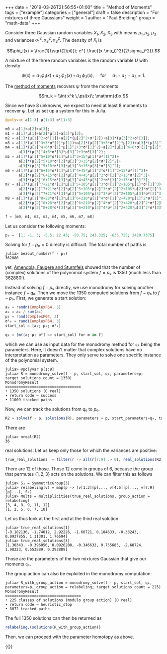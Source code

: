 +++
date = "2019-03-26T21:56:55+01:00"
title = "Method of Moments"
tags = ["example"]
categories = ["general"]
draft = false
description = "For mixtures of three Gaussians"
weight = 1
author = "Paul Breiding"
group = "math-data"
+++


Consider three Gaussian random variables $X_1,X_2,X_3$ with means $\mu_1,\mu_2,\mu_3$ and variances $\sigma_1^2,\sigma_2^2,\sigma_3^2$. The density of $X_i$ is

$$\phi_i(x) = \frac{1}{\sqrt{2\pi}}\; e^{-\frac{(x-\mu_i)^2}{2\sigma_i^2}}.$$

A mixture of the three random variables is the random variable $U$ with density

$$\psi(x) = a_1\, \phi_1(x)\, + \,a_2 \,\phi_2(x)\, + \,a_3 \,\phi_3(x), \quad\text{   for } \quad  a_1+a_2+a_3 =1.$$

The [method of moments](https://en.wikipedia.org/wiki/Method_of_moments_(statistics)) recovers $\psi$ from the moments

  $$m_k = \\int x^k \,\psi(x)\; \mathrm{d}x.$$

Since we have 8 unknowns, we expect to need at least 8 moments to recover $\psi$. Let us set up a system for this in Julia.

```julia
@polyvar a[1:3] μ[1:3] σ²[1:3]

m0 = a[1]+a[2]+a[3];
m1 = a[1]*μ[1]+a[2]*μ[2]+a[3]*μ[3];
m2 = a[1]*(μ[1]^2+σ²[1])+a[2]*(μ[2]^2+σ²[2])+a[3]*(μ[3]^2+σ²[3]);
m3 = a[1]*(μ[1]^3+3*σ²[1]*μ[1])+a[2]*(μ[2]^3+3*σ²[2]*μ[2])+a[3]*(μ[3]^3+3*σ²[3]*μ[3]);
m4 = a[1]*(μ[1]^4+6*σ²[1]*μ[1]^2+3*σ²[1]^2)+a[2]*(μ[2]^4+6*σ²[2]*μ[2]^2+3*σ²[2]^2)+
      a[3]*(μ[3]^4+6*σ²[3]*μ[3]^2+3*σ²[3]^2);
m5 = a[1]*(μ[1]^5+10*σ²[1]*μ[1]^3+15*μ[1]*σ²[1]^2)+
      a[2]*(μ[2]^5+10*σ²[2]*μ[2]^3+15*μ[2]*σ²[2]^2)+
      a[3]*(μ[3]^5+10*σ²[3]*μ[3]^3+15*μ[3]*σ²[3]^2);
m6 = a[1]*(μ[1]^6+15*σ²[1]*μ[1]^4+45*μ[1]^2*σ²[1]^2+15*σ²[1]^3)+
      a[2]*(μ[2]^6+15*σ²[2]*μ[2]^4+45*μ[2]^2*σ²[2]^2+15*σ²[2]^3)+
      a[3]*(μ[3]^6+15*σ²[3]*μ[3]^4+45*μ[3]^2*σ²[3]^2+15*σ²[3]^3);
m7 = a[1]*(μ[1]^7+21*σ²[1]*μ[1]^5+105*μ[1]^3*σ²[1]^2+105*μ[1]*σ²[1]^3)+
      a[2]*(μ[2]^7+21*σ²[2]*μ[2]^5+105*μ[2]^3*σ²[2]^2+105*μ[2]*σ²[2]^3)+
      a[3]*(μ[3]^7+21*σ²[3]*μ[3]^5+105*μ[3]^3*σ²[3]^2+105*μ[3]*σ²[3]^3);
m8 = a[1]*(μ[1]^8+28*σ²[1]*μ[1]^6+210*μ[1]^4*σ²[1]^2+420*μ[1]^2*σ²[1]^3+105*σ²[1]^4)+
      a[2]*(μ[2]^8+28*σ²[2]*μ[2]^6+210*μ[2]^4*σ²[2]^2+420*μ[2]^2*σ²[2]^3+105*σ²[2]^4)+
      a[3]*(μ[3]^8+28*σ²[3]*μ[3]^6+210*μ[3]^4*σ²[3]^2+420*μ[3]^2*σ²[3]^3+105*σ²[3]^4)

f = [m0, m1, m2, m3, m4, m5, m6, m7, m8]
```

Let us consider the following moments:

```julia
p₀ =  [1; -1; 3; -5.5; 22.45; -50.75; 243.325; -635.725; 3420.7375]     
```

Solving for $f - p₀ = 0$ directly is difficult. The total number of paths is

```julia-repl
julia> bezout_number(f - p₀)
362880
```

yet, [Amendola, Faugere and Sturmfels](https://arxiv.org/pdf/1510.04654.pdf) showed that the number of (complex) solutions of the polynomial system $f = p₀$ is 1350 (much less than 362880!).

Instead of solving $f - p₀$ directly, we use monodromy for solving another instance $f - q₀$. Then we move the 1350 computed solutions from  $f - q₀$ to  $f - p₀$. First, we generate a start solution:

```julia
a₀ = randn(ComplexF64, 3)
a₀ = a₀ / sum(a₀)
μ₀ = rand(ComplexF64, 3)
σ²₀ = rand(ComplexF64, 3)
start_sol = [a₀; μ₀; σ²₀]

q₀ = [m([a; μ; σ²] => start_sol) for m in f]
```

which we can use as input data for the monodromy method for `q₀` being the parameters. Here, it doesn't matter that complex solutions have no interpretation as parameters. They only serve to solve one specific instance of the polynomial system.

```julia-repl
julia> @polyvar p[1:9]
julia> R = monodromy_solve(f - p, start_sol, q₀, parameters=p; target_solutions_count = 1350)
MonodromyResult
==================================
• 1350 solutions (0 real)
• return code → success
• 11009 tracked paths
```

Now, we can track the solutions from $q₀$ to $p₀$.

```julia
R2 = solve(f - p, solutions(R), parameters = p, start_parameters=q₀, target_parameters = p₀)
```

There are

```julia-repl
julia> nreal(R2)
36
```

real solutions. Let us keep only those for which the variances are positive:

```julia
true_real_solutions  = filter(r -> all(r[7:9] .> 0), real_solutions(R2))
```

There are 12 of those. Those 12 come in groups of 6, because the group that permutes $\{1,2,3\}$ acts on the solutions. We can filter this as follows

```julia-repl
julia> S₃ = SymmetricGroup(3)
julia> relabeling(v) = map(p -> (v[1:3][p]..., v[4:6][p]..., v[7:9][p]...), S₃)
julia> Mults = multiplicities(true_real_solutions, group_action = relabeling)
[3, 4, 8, 9, 11, 12]
[1, 2, 5, 6, 7, 10]
```
Let us thus look at the first and at the third real solution

```julia-repl
julia> true_real_solutions[1]
[-0.182136, -1.74012, 2.92226, -1.60721, 0.184633, -0.33243, 0.0927855, 1.11301, 1.76594]
julia> true_real_solutions[3]
[1.30343, -0.396056, 0.0926208, -0.346632, 0.755685, -2.68724, 1.98223, 0.553889, 0.392889]
```

Those are the parameters of the two mixtures Gaussian that give our moments `q₀`.

The group action can also be exploited in the monodromy computation:

```julia-repl
julia> R_with_group_action = monodromy_solve(f - p, start_sol, q₀, parameters=p, group_action = relabeling; target_solutions_count = 225)
MonodromyResult
==================================
• 225 classes of solutions (modulo group action) (0 real)
• return code → heuristic_stop
• 8072 tracked paths
```

The full 1350 solutions can then be returned as

```julia
relabeling.(solutions(R_with_group_action))
```

Then, we can proceed with the parameter homotopy as above.


{{<bibtex >}} 
